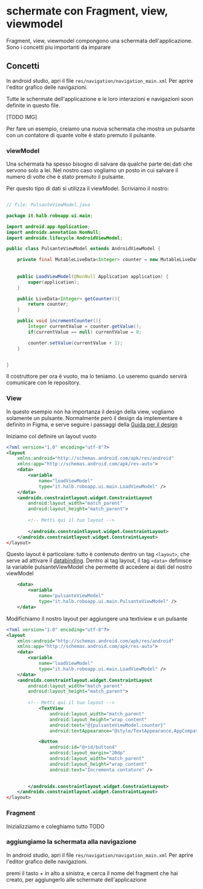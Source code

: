 
# schermate con Fragment, view, viewmodel

Fragment, view, viewmodel compongono una schermata dell'applicazione. Sono i concetti piu importanti da imparare

## Concetti

In android studio, apri il file `res/navigation/navigation_main.xml`
Per aprire l'editor grafico delle navigazioni.

Tutte le schermate dell'applicazione e le loro interazioni e navigazioni
soon definite in questo file.

[TODO IMG]


Per fare un esempio, creiamo una nuova schermata che mostra un pulsante
con un contatore di quante volte è stato premuto il pulsante.

### viewModel
Una schermata ha spesso bisogno di salvare da qualche parte dei dati che servono solo a lei. Nel nostro caso vogliamo un posto in cui salvare il numero di volte che è stato premuto il pulsante.

Per questo tipo di dati si utilizza il viewModel. Scriviamo il nostro:

```java

// file: PulsanteViewModel.java

package it.halb.roboapp.ui.main;

import android.app.Application;
import androidx.annotation.NonNull;
import androidx.lifecycle.AndroidViewModel;

public class PulsanteViewModel extends AndroidViewModel {

    private final MutableLiveData<Integer> counter = new MutableLiveData<>(0);
    
        
    public LoadViewModel(@NonNull Application application) {
        super(application);
    }

    public LiveData<Integer> getCounter(){
        return counter;
    }

    public void incrementCounter(){
        Integer currentValue = counter.getValue();
        if(currentValue == null) currentValue = 0;

        counter.setValue(currentValue + 1);
    }


}


```

Il costruttore per ora è vuoto, ma lo teniamo. Lo useremo quando servirà comunicare con le repository.


### View

In questo esempio non ha importanza il design della view, vogliamo solamente un pulsante. Normalmente però il design da implementare è definito in Figma, e serve seguire i passaggi della [Guida per il design](./view-design.it.md)

Iniziamo col definire un layout vuoto

```xml
<?xml version="1.0" encoding="utf-8"?>
<layout
    xmlns:android="http://schemas.android.com/apk/res/android"
    xmlns:app="http://schemas.android.com/apk/res-auto">
    <data>
        <variable
            name="loadViewModel"
            type="it.halb.roboapp.ui.main.LoadViewModel" />
    </data>
    <androidx.constraintlayout.widget.ConstraintLayout
        android:layout_width="match_parent"
        android:layout_height="match_parent">
        
        <!-- Metti qui il tuo layout -->
        
        </androidx.constraintlayout.widget.ConstraintLayout>
    </androidx.constraintlayout.widget.ConstraintLayout>
</layout>

```

Questo layout è particolare: tutto è contenuto dentro un tag `<layout>`, che serve ad attivare il [databinding](https://developer.android.com/topic/libraries/data-binding). 
Dentro al tag layout, il tag `<data>` definisce la variabile pulsanteViewModel che permette di accedere ai dati del nostro viewModel

```xml
    <data>
        <variable
            name="pulsanteViewModel"
            type="it.halb.roboapp.ui.main.PulsanteViewModel" />
    </data>
 ```
 
 Modifichiamo il nostro layout per aggiungere una textiview e un pulsante
 
 
```xml
<?xml version="1.0" encoding="utf-8"?>
<layout
    xmlns:android="http://schemas.android.com/apk/res/android"
    xmlns:app="http://schemas.android.com/apk/res-auto">
    <data>
        <variable
            name="loadViewModel"
            type="it.halb.roboapp.ui.main.LoadViewModel" />
    </data>
    <androidx.constraintlayout.widget.ConstraintLayout
        android:layout_width="match_parent"
        android:layout_height="match_parent">
        
        <!-- Metti qui il tuo layout -->
            <TextView
                android:layout_width="match_parent"
                android:layout_height="wrap_content"
                android:text="@{pulsanteViewModel.counter}"
                android:textAppearance="@style/TextAppearance.AppCompat.Display3" />

            <Button
                android:id="@+id/button4"
                android:layout_margin="20dp"
                android:layout_width="match_parent"
                android:layout_height="wrap_content"
                android:text="Incrementa contatore" />

        
        </androidx.constraintlayout.widget.ConstraintLayout>
    </androidx.constraintlayout.widget.ConstraintLayout>
</layout>
```
    


### Fragment
Inizializziamo e coleghiamo tutto TODO

### aggiungiamo la schermata alla navigazione

In android studio, apri il file `res/navigation/navigation_main.xml`
Per aprire l'editor grafico delle navigazioni.

premi il tasto + in alto a sinistra, e cerca il nome del fragment che hai creato, per aggiungerlo alle schermate dell'applicazione

